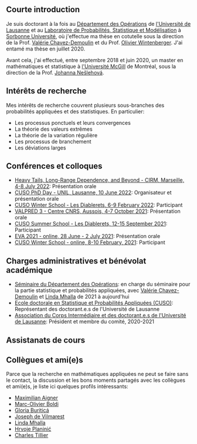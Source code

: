 ## Courte introduction 

Je suis doctorant à la fois au [Département des Opérations](https://www.unil.ch/do/fr/home.html) de [l'Université de Lausanne](https://www.unil.ch) et au [Laboratoire de Probabilités, Statistique et Modélisation](https://www.lpsm.paris) à [Sorbonne Université](https://www.sorbonne-universite.fr), où j'effectue ma thèse en cotutelle sous la direction de la Prof. [Valérie Chavez-Demoulin](https://hecnet.unil.ch/hec/recherche/fiche?pnom=vchavez&dyn_lang=fr) et du Prof. [Olivier Wintenberger](http://wintenberger.fr). J'ai entamé ma thèse en juillet 2020. 

Avant cela, j'ai effectué, entre septembre 2018 et juin 2020, un master en mathématiques et statistique à [l'Université McGill](https://www.mcgill.ca/mathstat/) de Montréal, sous la direction de la Prof. [Johanna Nešlehová](https://www.math.mcgill.ca/neslehova/). 

## Intérêts de recherche 

Mes intérêts de recherche couvrent plusieurs sous-branches des probabilités appliquées et des statistiques. En particulier: 

- Les processus ponctuels et leurs convergences 
- La théorie des valeurs extrêmes
- La théorie de la variation régulière 
- Les processus de branchement 
- Les déviations larges 

## Conférences et colloques 

- [Heavy Tails, Long-Range Dependence, and Beyond - CIRM, Marseille, 4-8 July 2022](https://conferences.cirm-math.fr/2633.html): Présentation orale
- [CUSO PhD Day - UNIL, Lausanne, 10 June 2022](https://statistique.cuso.ch/?id=2688&tx_displaycontroller[showUid]=6254): Organisateur et présentation orale 
- [CUSO Winter School - Les Diablerets, 6-9 February 2022](https://statistique.cuso.ch/?id=2688&tx_displaycontroller[showUid]=6252): Participant 
- [VALPRED 3 - Centre CNRS, Aussois, 4-7 October 2021](http://wintenberger.fr/VALPRED.html): Présentation orale 
- [CUSO Summer School - Les Diablerets, 12-15 September 2021](https://statistique.cuso.ch/?id=2688&tx_displaycontroller[showUid]=5459): Participant 
- [EVA 2021 - online, 28 June - 2 July 2021](https://www.maths.ed.ac.uk/school-of-mathematics/eva-2021/program): Présentation orale 
- [CUSO Winter School - online, 8-10 February, 2021](https://statistique.cuso.ch/?id=2688&tx_displaycontroller[showUid]=5460): Participant 

## Charges administratives et bénévolat académique

- [Séminaire du Département des Opérations](https://www.unil.ch/do/fr/home.html): en charge du séminaire pour la partie statistique et probabilités appliquées, avec [Valérie Chavez-Demoulin](https://hecnet.unil.ch/hec/recherche/fiche?pnom=vchavez&dyn_lang=fr) et [Linda Mhalla](https://lindamhalla.netlify.app) de 2021 à aujourd'hui 
- [Ecole doctorale en Statistique et Probabilités Appliquées (CUSO)](https://statistique.cuso.ch/accueil): Représentant des doctorant.e.s de l'Université de Lausanne 
- [Association du Corps Intermédiaire et des doctorant.e.s de l'Université de Lausanne](https://wp.unil.ch/acidul/): Président et membre du comité, 2020-2021 

## Assistanats de cours 

## Collègues et ami(e)s 

Parce que la recherche en mathématiques appliquées ne peut se faire sans le contact, la discussion et les bons moments partagés avec les collègues et ami(e)s, je liste ici quelques profils intéressants: 

- [Maximilian Aigner](http://aignerstat.ch)
- [Marc-Olivier Boldi](https://applicationspub.unil.ch/interpub/noauth/php/Un/UnPers.php?PerNum=1073453&LanCode=37&menu=coord)
- [Gloria Buriticá](https://gburitica.github.io)
- [Joseph de Vilmarest](https://josephdevilmarest.github.io)
- [Linda Mhalla](https://lindamhalla.netlify.app)
- [Hrvoje Planinić](https://www.pmf.unizg.hr/math/en/hrvoje.planinic)
- [Charles Tillier](http://tillier.perso.math.cnrs.fr)
